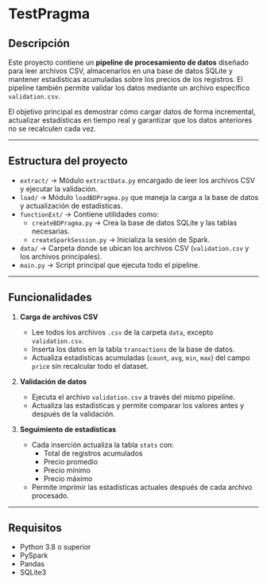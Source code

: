 # TestPragma

## Descripción
Este proyecto contiene un **pipeline de procesamiento de datos** diseñado para leer archivos CSV, almacenarlos en una base de datos SQLite y mantener estadísticas acumuladas sobre los precios de los registros. El pipeline también permite validar los datos mediante un archivo específico `validation.csv`.

El objetivo principal es demostrar cómo cargar datos de forma incremental, actualizar estadísticas en tiempo real y garantizar que los datos anteriores no se recalculen cada vez.

---

## Estructura del proyecto
- `extract/` → Módulo `extractData.py` encargado de leer los archivos CSV y ejecutar la validación.
- `load/` → Módulo `loadBDPragma.py` que maneja la carga a la base de datos y actualización de estadísticas.
- `functionExt/` → Contiene utilidades como:
  - `createBDPragma.py` → Crea la base de datos SQLite y las tablas necesarias.
  - `createSparkSession.py` → Inicializa la sesión de Spark.
- `data/` → Carpeta donde se ubican los archivos CSV (`validation.csv` y los archivos principales).
- `main.py` → Script principal que ejecuta todo el pipeline.

---

## Funcionalidades
1. **Carga de archivos CSV**  
   - Lee todos los archivos `.csv` de la carpeta `data`, excepto `validation.csv`.
   - Inserta los datos en la tabla `transactions` de la base de datos.
   - Actualiza estadísticas acumuladas (`count`, `avg`, `min`, `max`) del campo `price` sin recalcular todo el dataset.

2. **Validación de datos**  
   - Ejecuta el archivo `validation.csv` a través del mismo pipeline.
   - Actualiza las estadísticas y permite comparar los valores antes y después de la validación.

3. **Seguimiento de estadísticas**  
   - Cada inserción actualiza la tabla `stats` con:
     - Total de registros acumulados
     - Precio promedio
     - Precio mínimo
     - Precio máximo
   - Permite imprimir las estadísticas actuales después de cada archivo procesado.

---

## Requisitos
- Python 3.8 o superior
- PySpark
- Pandas
- SQLite3

